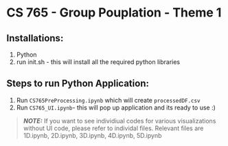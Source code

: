 # CS 765 - Group Pouplation - Theme 1

## Installations:
1. Python
2. run init.sh - this will install all the required python libraries

## Steps to run Python Application:
1. Run `CS765PreProcessing.ipynb` which will create `processedDF.csv`
2. Run `CS765_UI.ipynb`- this will pop up application and its ready to use :)

> **_NOTE:_**  If you want to see individiual codes for various visualizations without UI code, please refer to individal files. Relevant files are 1D.ipynb, 2D.ipynb, 3D.ipynb, 4D.ipynb, 5D.ipynb
